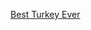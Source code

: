 ---
layout: post
wordpress_id: 879
wordpress_url: http://noesbueno.com/archives/879
date: '2010-11-26 13:01:00 -0600'
date_gmt: '2010-11-26 18:01:00 -0600'
body: |
  <p><a href="http://www.epicponyz.com/2010/11/best-turkey-ever.html">Best Turkey Ever</a></p>
---